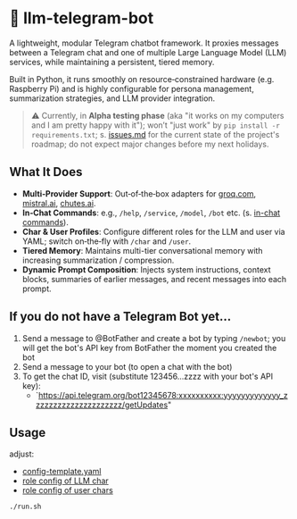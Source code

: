 # 🤖 llm-telegram-bot

A lightweight, modular Telegram chatbot framework. It proxies messages between a Telegram chat and one of multiple Large Language Model (LLM) services, while maintaining a persistent, tiered memory.

Built in Python, it runs smoothly on resource‑constrained hardware (e.g. Raspberry Pi) and is highly configurable for persona management, summarization strategies, and LLM provider integration.

> ⚠️ Currently, in **Alpha testing phase** (aka "it works on my computers and I am pretty happy with it"); won’t "just work" by `pip install -r requirements.txt`; s. [issues.md](/issues.md) for the current state of the project's roadmap; do not expect major changes before my next holidays.

## What It Does

- **Multi‑Provider Support**: Out‑of‑the‑box adapters for [groq.com](https://console.groq.com/docs/models), [mistral.ai](https://docs.mistral.ai/getting-started/models/models_overview/), [chutes.ai](https://chutes.ai/app?type=llm).
- **In‑Chat Commands**: e.g., `/help`, `/service`, `/model`, `/bot` etc. (s. [in-chat commands](/config/commands.yaml)).
- **Char & User Profiles**: Configure different roles for the LLM and user via YAML; switch on‑the‑fly with `/char` and `/user`.
- **Tiered Memory**: Maintains multi-tier conversational memory with increasing summarization / compression.
- **Dynamic Prompt Composition**: Injects system instructions, context blocks, summaries of earlier messages, and recent messages into each prompt.

## If you do not have a Telegram Bot yet...

1. Send a message to @BotFather and create a bot by typing `/newbot`; you will get the bot's API key from BotFather the moment you created the bot
2. Send a message to your bot (to open a chat with the bot)
3. To get the chat ID, visit (substitute 123456...zzzz with your bot's API key):
   - `https://api.telegram.org/bot12345678:xxxxxxxxxx:yyyyyyyyyyyyy_zzzzzzzzzzzzzzzzzzzzz/getUpdates"

## Usage

adjust:

- [config-template.yaml](/config/config-template.yaml)
- [role config of LLM char](config/chars/char_template.yaml)
- [role config of user chars](/config/users/user_template.yaml)

```bash
./run.sh
```
